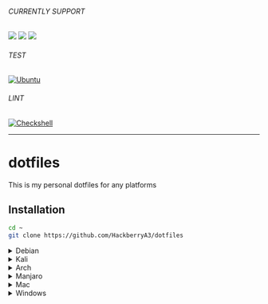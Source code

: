 ###### CURRENTLY SUPPORT
<img src="https://img.shields.io/badge/-Debian-A81D33.svg?logo=debian&style=flat"> <img src="https://img.shields.io/badge/-Ubuntu-6F52B5.svg?logo=ubuntu&style=flat"> <img src="https://img.shields.io/badge/-Kali-0087f2.svg?logo=kalilinux&logoColor=ffffff&style=flat">

###### TEST
[![Ubuntu](https://github.com/HackberryA3/dotfiles/actions/workflows/ubuntu.yaml/badge.svg)](https://github.com/HackberryA3/dotfiles/actions/workflows/ubuntu.yaml)

###### LINT
[![Checkshell](https://github.com/HackberryA3/dotfiles/actions/workflows/checkshell.yaml/badge.svg)](https://github.com/HackberryA3/dotfiles/actions/workflows/checkshell.yaml)

---

# dotfiles

This is my personal dotfiles for any platforms

## Installation

```sh
cd ~
git clone https://github.com/HackberryA3/dotfiles
```

<details>
	<summary>Debian</summary>

```sh
sudo ./dotfiles/unix/linux/debian/scripts/install.sh # install all
sudo ./dotfiles/unix/linux/debian/scripts/install_cui.sh # install only CUI tools
sudo ./dotfiles/unix/linux/debian/scripts/install_gui.sh # install only GUI tools
sudo ./dotfiles/unix/linux/debian/scripts/dotfiles.sh # install only dotfiles
```

> Don't need `sudo` if you are already as root
</details>

<details>
	<summary>Kali</summary>

install_cui.sh for kali additionaly installs cracking tools. If you don't want them, You can run debian/scripts/install.sh instead.
```sh
sudo ./dotfiles/unix/linux/debian/kali/scripts/install.sh # install all
sudo ./dotfiles/unix/linux/debian/kali/scripts/install_cui.sh # install only CUI tools
sudo ./dotfiles/unix/linux/debian/kali/scripts/install_gui.sh # install only GUI tools
sudo ./dotfiles/unix/linux/debian/kali/scripts/dotfiles.sh # install only dotfiles
```

> Don't need `sudo` if you are already as root
</details>

<details>
	<summary>Arch</summary>
Coming soon...
</details>

<details>
	<summary>Manjaro</summary>
Coming soon...
</details>

<details>
	<summary>Mac</summary>
Coming soon...
</details>

<details>
	<summary>Windows</summary>
Coming soon...
</details>
